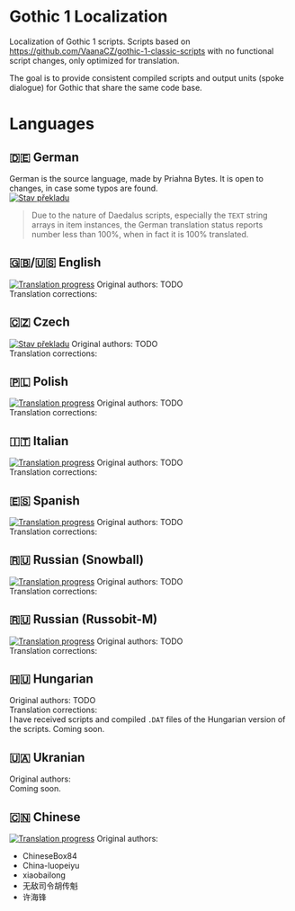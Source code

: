 # Gothic 1 Localization
Localization of Gothic 1 scripts. Scripts based on https://github.com/VaanaCZ/gothic-1-classic-scripts with no functional script changes, only optimized for translation. 

The goal is to provide consistent compiled scripts and output units (spoke dialogue) for Gothic that share the same code base.
# Languages
## :de: German
German is the source language, made by Priahna Bytes. It is open to changes, in case some typos are found.  
[![Stav překladu](http://weblate.cokoliv.eu/widgets/gothic-1/de/svg-badge.svg)](http://weblate.cokoliv.eu/engage/gothic-1/de/)
> Due to the nature of Daedalus scripts, especially the `TEXT` string arrays in item instances, the German translation status reports number less than 100%, when in fact it is 100% translated.
## :uk:/:us: English
[![Translation progress](http://weblate.cokoliv.eu/widgets/gothic-1/en/svg-badge.svg)](http://weblate.cokoliv.eu/engage/gothic-1/en/)
Original authors:  TODO  
Translation corrections:  
## :czech_republic: Czech
[![Stav překladu](http://weblate.cokoliv.eu/widgets/gothic-1/cs/svg-badge.svg)](http://weblate.cokoliv.eu/engage/gothic-1/cs/)
Original authors:  TODO  
Translation corrections:  
## :poland: Polish
[![Translation progress](http://weblate.cokoliv.eu/widgets/gothic-1/pl/svg-badge.svg)](http://weblate.cokoliv.eu/engage/gothic-1/pl/)
Original authors:  TODO  
Translation corrections:  
## :it: Italian
[![Translation progress](http://weblate.cokoliv.eu/widgets/gothic-1/it/svg-badge.svg)](http://weblate.cokoliv.eu/engage/gothic-1/it/)
Original authors:  TODO  
Translation corrections:  
## :es: Spanish
[![Translation progress](http://weblate.cokoliv.eu/widgets/gothic-1/es/svg-badge.svg)](http://weblate.cokoliv.eu/engage/gothic-1/es/)
Original authors:  TODO  
Translation corrections:  
## :ru: Russian (Snowball)
[![Translation progress](http://weblate.cokoliv.eu/widgets/gothic-1/ru_snowball/svg-badge.svg)](http://weblate.cokoliv.eu/engage/gothic-1/ru_snowball/)
Original authors:  TODO  
Translation corrections:  
## :ru: Russian (Russobit-M)
[![Translation progress](http://weblate.cokoliv.eu/widgets/gothic-1/ru_russobit/test/svg-badge.svg)](http://weblate.cokoliv.eu/engage/gothic-1/ru_russobit/)
Original authors:  TODO  
Translation corrections:  
## :hungary: Hungarian
Original authors:  TODO  
Translation corrections:  
I have received scripts and compiled `.DAT` files of the Hungarian version of the scripts. Coming soon.
## :ukraine: Ukranian
Original authors:  
Coming soon.
## :cn: Chinese
[![Translation progress](http://weblate.cokoliv.eu/widgets/gothic-1/zh_Hans/svg-badge.svg)](http://weblate.cokoliv.eu/engage/gothic-1/zh_Hans/)
Original authors:  
  - ChineseBox84
  - China-luopeiyu
  - xiaobailong
  - 无敌司令胡传魁
  - 许海锋

